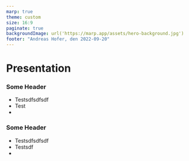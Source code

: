 ```yaml
---
marp: true
theme: custom
size: 16:9
paginate: true
backgroundImage: url('https://marp.app/assets/hero-background.jpg')
footer: "Andreas Hofer, den 2022-09-20"
---
```

# Presentation

<!-- _class: left -->

<div class="row">

<div class="column-50">

### Some Header

- Testsdfsdfsdf
- Test
- 

</div>

<div class="column-50">

### Some Header

- Testsdfsdfsdf
- Testsdf
- 

</div>

</div>